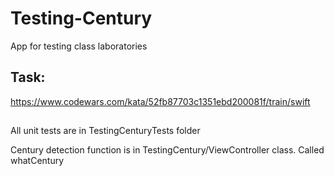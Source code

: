 # Testing-Century
App for testing class laboratories

## Task:
https://www.codewars.com/kata/52fb87703c1351ebd200081f/train/swift

##
All unit tests are in TestingCenturyTests folder

Century detection function is in TestingCentury/ViewController class. Called whatCentury
